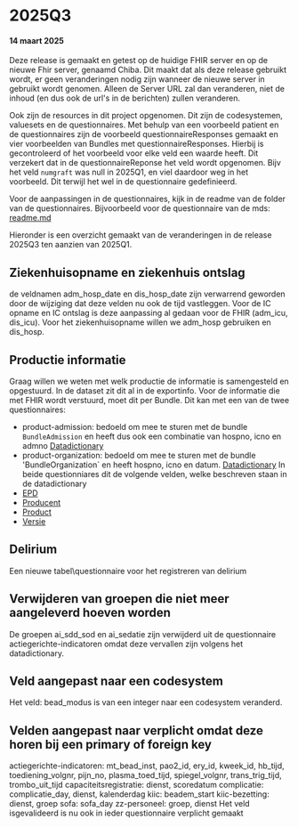 # 2025Q3


#### 14 maart 2025
Deze release is gemaakt en getest op de huidige FHIR server en op de nieuwe Fhir server, genaamd Chiba. Dit maakt dat als deze release
gebruikt wordt, er geen veranderingen nodig zijn wanneer de nieuwe server in gebruikt wordt genomen. Alleen de Server URL zal dan veranderen,
niet de inhoud (en dus ook de url's in de berichten) zullen veranderen.

Ook zijn de resources in dit project opgenomen. Dit zijn de codesystemen, valuesets en de questionnaires.  Met behulp van een voorbeeld
patient en de questionnaires zijn de voorbeeld questionnaireResponses gemaakt en vier voorbeelden van Bundles met questionnaireResponses.
Hierbij is gecontroleerd of het voorbeeld voor elke veld een waarde heeft. Dit verzekert dat in de questionnaireReponse het veld wordt 
opgenomen. Bijv het veld `numgraft` was null in 2025Q1, en viel daardoor weg in het voorbeeld. Dit terwijl het wel in de questionnaire
gedefinieerd.

Voor de aanpassingen in de questionnaires, kijk in de readme van de folder van de questionnaires. Bijvoorbeeld voor de questionnaire 
van de mds: [readme.md](https://github.com/AmsterdamUMC/nice-fhir-qr-voorbeelden/blob/master/resources/questionnaires/mds/readme.md#mds-2025q3)

Hieronder is een overzicht gemaakt van de veranderingen in de release 2025Q3 ten aanzien van 2025Q1.


## Ziekenhuisopname en ziekenhuis ontslag 
de veldnamen adm_hosp_date en dis_hosp_date zijn verwarrend geworden door de wijziging dat deze velden nu ook de tijd vastleggen. Voor de IC opname en IC ontslag is deze aanpassing al gedaan voor de FHIR (adm_icu, dis_icu). Voor het ziekenhuisopname willen we adm_hosp gebruiken en dis_hosp.  

## Productie informatie
Graag willen we weten met welk productie de informatie is samengesteld en opgestuurd. In de dataset zit dit al in de exportinfo. 
Voor de informatie die met FHIR wordt verstuurd, moet dit per Bundle. Dit kan met een van de twee questionnaires:
* product-admission: bedoeld om mee te sturen met de bundle `BundleAdmission` en heeft dus ook een combinatie van hospno, icno en admno [Datadictionary](https://stichting-nice.nl/dd/#11475)
* product-organization: bedoeld om mee te sturen met de bundle 'BundleOrganization` en heeft hospno, icno en datum. [Datadictionary](https://stichting-nice.nl/dd/#11480)
In beide questionniares dit de volgende velden, welke beschreven staan in de datadictionary
* [EPD](https://stichting-nice.nl/dd/#11476)
* [Producent](https://stichting-nice.nl/dd/#11478) 
* [Product](https://stichting-nice.nl/dd/#11477)
* [Versie](https://stichting-nice.nl/dd/#11479)

## Delirium 
Een nieuwe tabel\questionnaire voor het registreren van delirium



## Verwijderen van groepen die niet meer aangeleverd hoeven worden
De groepen ai_sdd_sod en ai_sedatie zijn verwijderd uit de questionnaire actiegerichte-indicatoren omdat deze vervallen zijn volgens het datadictionary. 

## Veld aangepast naar een codesystem
Het veld: bead_modus is van een integer naar een codesystem veranderd.

## Velden aangepast naar verplicht omdat deze horen bij een primary of foreign key
actiegerichte-indicatoren: mt_bead_inst, pao2_id, ery_id, kweek_id, hb_tijd, toediening_volgnr, pijn_no, plasma_toed_tijd, spiegel_volgnr, trans_trig_tijd, trombo_uit_tijd
capaciteitsregistratie: dienst, scoredatum
complicatie: complicatie_day, dienst, kalenderdag
kiic: beadem_start
kiic-bezetting: dienst, groep
sofa: sofa_day
zz-personeel: groep, dienst
Het veld isgevalideerd is nu ook in ieder questionnaire verplicht gemaakt
